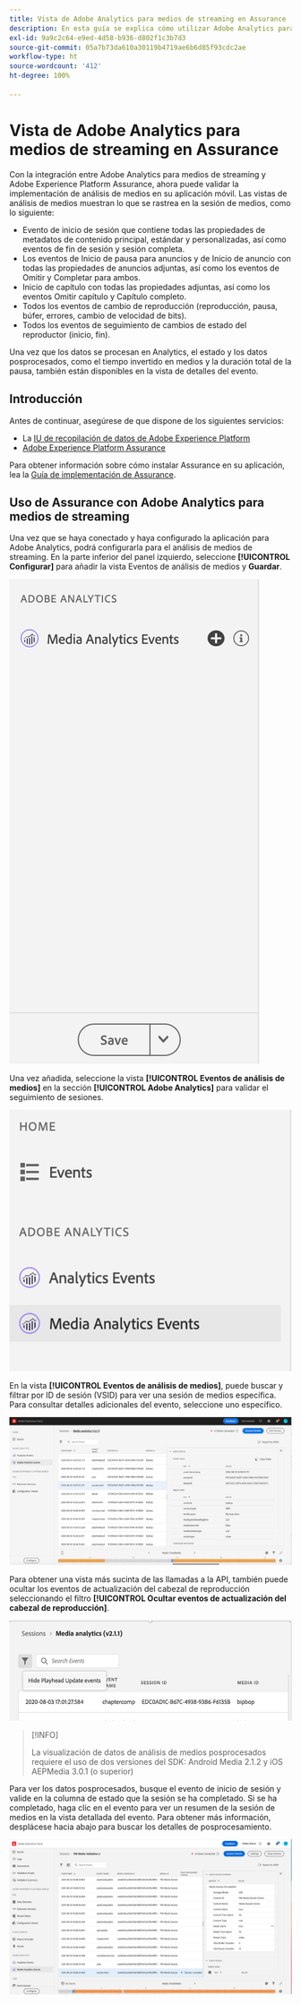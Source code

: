 ```yaml
---
title: Vista de Adobe Analytics para medios de streaming en Assurance
description: En esta guía se explica cómo utilizar Adobe Analytics para medios de streaming con Adobe Experience Platform Assurance.
exl-id: 9a9c2c64-e9ed-4d58-b936-d802f1c3b7d3
source-git-commit: 05a7b73da610a30119b4719ae6b6d85f93cdc2ae
workflow-type: ht
source-wordcount: '412'
ht-degree: 100%

---
```


# Vista de Adobe Analytics para medios de streaming en Assurance

Con la integración entre Adobe Analytics para medios de streaming y Adobe Experience Platform Assurance, ahora puede validar la implementación de análisis de medios en su aplicación móvil. Las vistas de análisis de medios muestran lo que se rastrea en la sesión de medios, como lo siguiente:

- Evento de inicio de sesión que contiene todas las propiedades de metadatos de contenido principal, estándar y personalizadas, así como eventos de fin de sesión y sesión completa.
- Los eventos de Inicio de pausa para anuncios y de Inicio de anuncio con todas las propiedades de anuncios adjuntas, así como los eventos de Omitir y Completar para ambos.
- Inicio de capítulo con todas las propiedades adjuntas, así como los eventos Omitir capítulo y Capítulo completo.
- Todos los eventos de cambio de reproducción (reproducción, pausa, búfer, errores, cambio de velocidad de bits).
- Todos los eventos de seguimiento de cambios de estado del reproductor (inicio, fin).

Una vez que los datos se procesan en Analytics, el estado y los datos posprocesados, como el tiempo invertido en medios y la duración total de la pausa, también están disponibles en la vista de detalles del evento.

## Introducción

Antes de continuar, asegúrese de que dispone de los siguientes servicios:

- La [IU de recopilación de datos de Adobe Experience Platform](https://experience.adobe.com/#/data-collection/)
- [Adobe Experience Platform Assurance](https://experience.adobe.com/assurance)

Para obtener información sobre cómo instalar Assurance en su aplicación, lea la [Guía de implementación de Assurance](../tutorials/implement-assurance.md).

## Uso de Assurance con Adobe Analytics para medios de streaming

Una vez que se haya conectado y haya configurado la aplicación para Adobe Analytics, podrá configurarla para el análisis de medios de streaming. En la parte inferior del panel izquierdo, seleccione **[!UICONTROL Configurar]** para añadir la vista Eventos de análisis de medios y **Guardar**.

![Configurar](./images/adobe-analytics-streaming-media/configure.png)

Una vez añadida, seleccione la vista **[!UICONTROL Eventos de análisis de medios]** en la sección **[!UICONTROL Adobe Analytics]** para validar el seguimiento de sesiones.

![Seleccionar](./images/adobe-analytics-streaming-media/select.png)

En la vista **[!UICONTROL Eventos de análisis de medios]**, puede buscar y filtrar por ID de sesión (VSID) para ver una sesión de medios específica. Para consultar detalles adicionales del evento, seleccione uno específico.

![Eventos de contenidos](./images/adobe-analytics-streaming-media/media-events.png)

Para obtener una vista más sucinta de las llamadas a la API, también puede ocultar los eventos de actualización del cabezal de reproducción seleccionando el filtro **[!UICONTROL Ocultar eventos de actualización del cabezal de reproducción]**.

![Ocultar cabezal de reproducción](./images/adobe-analytics-streaming-media/hide-playhead.png)

>[!INFO]
>
>La visualización de datos de análisis de medios posprocesados requiere el uso de dos versiones del SDK: Android Media 2.1.2 y iOS AEPMedia 3.0.1 (o superior)

Para ver los datos posprocesados, busque el evento de inicio de sesión y valide en la columna de estado que la sesión se ha completado. Si se ha completado, haga clic en el evento para ver un resumen de la sesión de medios en la vista detallada del evento. Para obtener más información, desplácese hacia abajo para buscar los detalles de posprocesamiento.

![Vista de posprocesamiento](./images/adobe-analytics-streaming-media/post-processed-view.png)
